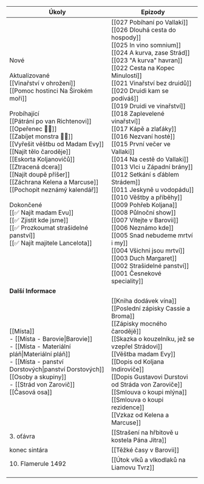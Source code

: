 
| Úkoly                                                                                                                                                                                                                                                                                                                                                                                                                                                                                                                                                                           | Epizody                                                                                                                                                                                                                                                                                                                                                                                                                                                                                                                                                                                                                                                                                                                                                                                                                                                             |
| ------------------------------------------------------------------------------------------------------------------------------------------------------------------------------------------------------------------------------------------------------------------------------------------------------------------------------------------------------------------------------------------------------------------------------------------------------------------------------------------------------------------------------------------------------------------------------- | ------------------------------------------------------------------------------------------------------------------------------------------------------------------------------------------------------------------------------------------------------------------------------------------------------------------------------------------------------------------------------------------------------------------------------------------------------------------------------------------------------------------------------------------------------------------------------------------------------------------------------------------------------------------------------------------------------------------------------------------------------------------------------------------------------------------------------------------------------------------- |
| Nové<br/><br/>Aktualizované<br/>[[Vinařství v ohrožení]]<br/>[[Pomoc hostinci Na Širokém moři]]<br/><br/>Probíhající<br/>[[Pátrání po van Richtenovi]]<br/>[[Opeřenec 🧑🏻]]<br/>[[Zabíjet monstra 🧑🏻]]<br/>[[Vyřešit věštbu od Madam Evy]]<br/>[[Najít tělo čaroděje]]<br/>[[Eskorta Koljanovičů]]<br/>[[Ztracená dcera]]<br/>[[Najít doupě příšer]]<br/>[[Záchrana Kelena a Marcuse]]<br/>[[Pochopit neznámý kalendář]]<br/><br/>Dokončené<br/>[[✅ Najít madam Evu]]<br/>[[✅ Zjistit kde jsme]]<br/>[[✅ Prozkoumat strašidelné panství]]<br/>[[✅ Najít majitele Lancelota]] | [[027 Pobíhaní po Vallaki]]<br/>[[026 Dlouhá cesta do hospody]]<br/>[[025 In vino somnium]]<br/>[[024 A kurva, zase Strád]]<br/>[[023 "A kurva" havran]]<br/>[[022 Cesta na Kopec Minulosti]]<br/>[[021 Vinařství bez druidů]]<br/>[[020 Druidi kam se podíváš]]<br/>[[019 Druidi ve vinařství]]<br/>[[018 Zaplevelené vinařství]]<br/>[[017 Kápě a zlaťáky]]<br/>[[016 Nezvaní hosté]]<br/>[[015 První večer ve Vallaki]]<br/>[[014 Na cestě do Vallaki]]<br/>[[013 Vlci u Západní brány]]<br/>[[012 Setkání s ďáblem Strádem]]<br/>[[011 Jeskyně u vodopádu]]<br/>[[010 Věštby a příběhy]]<br/>[[009 Pohřeb Koljana]]<br/>[[008 Půlnoční show]]<br/>[[007 Vítejte v Barovii]]<br/>[[006 Neznámo kde]]<br/>[[005 Snad nebudeme mrtví i my]]<br/>[[004 Všichni jsou mrtví]]<br/>[[003 Duch Margaret]]<br/>[[002 Strašidelné panství]]<br/>[[001 Česnekové speciality]] |
| **Další Informace**                                                                                                                                                                                                                                                                                                                                                                                                                                                                                                                                                             |                                                                                                                                                                                                                                                                                                                                                                                                                                                                                                                                                                                                                                                                                                                                                                                                                                                                     |
| [[Místa]]<br/>- [[Místa - Barovie\|Barovie]]<br/>- [[Místa - Materiální pláň\|Materiální pláň]]<br/>- [[Místa - panství Dorstových\|panství Dorstových]]<br/>[[Osoby a skupiny]]<br/>- [[Strád von Zarovič]]<br/>[[Časová osa]]                                                                                                                                                                                                                                                                                                                                                 | [[Kniha dodávek vína]]<br/>[[Poslední zápisky Cassie a Broma]]<br/>[[Zápisky mocného čarodějě]]<br/>[[Skazka o kouzelníku, jež se vzepřel Strádovi]]<br/>[[Věštba madam Evy]]<br/>[[Dopis od Koljana Indiroviče]]<br/>[[Dopis Gustavovi Durstovi od Stráda von Zaroviče]]<br/>[[Smlouva o koupi mlýna]]<br/>[[Smlouva o koupi rezidence]]<br/>[[Vzkaz od Kelena a Marcuse]]                                                                                                                                                                                                                                                                                                                                                                                                                                                                                         |
| 3. oťávra                                                                                                                                                                                                                                                                                                                                                                                                                                                                                                                                                                       | [[Strašení na hřbitově u kostela Pána Jitra]]                                                                                                                                                                                                                                                                                                                                                                                                                                                                                                                                                                                                                                                                                                                                                                                                                       |
| konec sintára                                                                                                                                                                                                                                                                                                                                                                                                                                                                                                                                                                   | [[Těžké časy v Barovii]]                                                                                                                                                                                                                                                                                                                                                                                                                                                                                                                                                                                                                                                                                                                                                                                                                                            |
| 10. Flamerule 1492                                                                                                                                                                                                                                                                                                                                                                                                                                                                                                                                                              | [[Útok vlků a vlkodlaků na Liamovu Tvrz]]                                                                                                                                                                                                                                                                                                                                                                                                                                                                                                                                                                                                                                                                                                                                                                                                                           |
|                                                                                                                                                                                                                                                                                                                                                                                                                                                                                                                                                                                 |                                                                                                                                                                                                                                                                                                                                                                                                                                                                                                                                                                                                                                                                                                                                                                                                                                                                     |
|                                                                                                                                                                                                                                                                                                                                                                                                                                                                                                                                                                                 |                                                                                                                                                                                                                                                                                                                                                                                                                                                                                                                                                                                                                                                                                                                                                                                                                                                                     |



